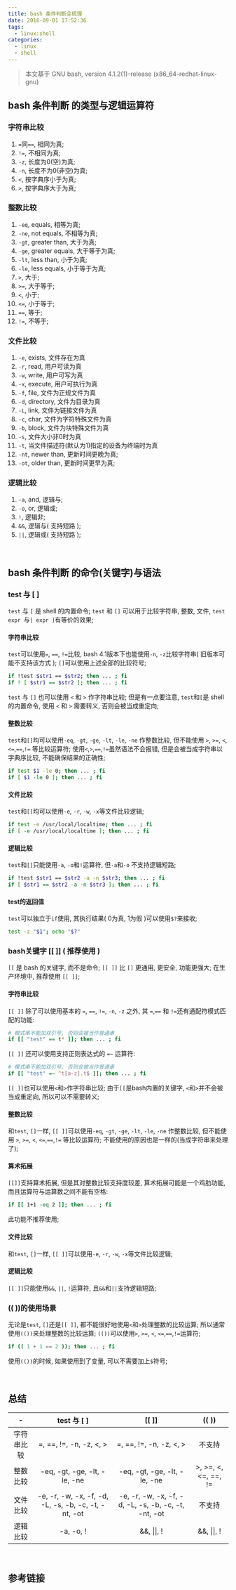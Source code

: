 ```yaml
---
title: bash 条件判断全梳理
date: 2016-09-01 17:52:36
tags: 
  - linux:shell
categories:
  - linux
  - shell
---
```


> 本文基于 GNU bash, version 4.1.2(1)-release (x86_64-redhat-linux-gnu)

<!--more-->

## **bash 条件判断 的类型与逻辑运算符**

### **字符串比较**
1. `=`同`==`, 相同为真;
2. `!=`, 不相同为真;
3. `-z`, 长度为0(空)为真;
4. `-n`, 长度不为0(非空)为真;
5. `<`, 按字典序小于为真;
6. `>`, 按字典序大于为真;

### **整数比较**
1. `-eq`, equals, 相等为真;
2. `-ne`, not equals, 不相等为真;
3. `-gt`, greater than, 大于为真;
4. `-ge`, greater equals, 大于等于为真;
5. `-lt`, less than, 小于为真;
6. `-le`, less equals, 小于等于为真;
7. `>`, 大于;
8. `>=`, 大于等于;
9. `<`, 小于;
10. `<=`, 小于等于;
11. `==`, 等于;
12. `!=`, 不等于;

### **文件比较**
1. `-e`, exists, 文件存在为真
2. `-r`, read, 用户可读为真 
3. `-w`, write, 用户可写为真 
4. `-x`, execute, 用户可执行为真 
5. `-f`, file, 文件为正规文件为真 
6. `-d`, directory, 文件为目录为真
7. `-L`, link, 文件为链接文件为真
8. `-c`, char, 文件为字符特殊文件为真 
9. `-b`, block, 文件为块特殊文件为真 
10. `-s`, 文件大小非0时为真 
11. `-t`, 当文件描述符(默认为1)指定的设备为终端时为真
12. `-nt`, newer than, 更新时间更晚为真;
13. `-ot`, older than, 更新时间更早为真;

### **逻辑比较**
1. `-a`, and, 逻辑与;
2. `-o`, or, 逻辑或;
3. `!`, 逻辑非;
4. `&&`, 逻辑与( 支持短路 );
5. `||`, 逻辑或( 支持短路 );

&nbsp;
## **bash 条件判断 的命令(关键字)与语法**

### **test 与 [ ]**
`test` 与 `[` 是 shell 的内置命令;
`test` 和 `[]` 可以用于比较字符串, 整数, 文件, `test expr `与`[ expr ]`有等价的效果;

#### **字符串比较**
`test`可以使用`=`, `==`, `!=`比较, bash 4.1版本下也能使用`-n`, `-z`比较字符串( 旧版本可能不支持该方式 );
`[]`可以使用上述全部的比较符号;
``` bash
if !test $str1 == $str2; then ... ; fi
if ! [ $str1 == $str2 ]; then ... ; fi
```
`test` 与 `[]` 也可以使用 `<` 和 `>` 作字符串比较; 但是有一点要注意, `test`和`[`是 shell 的内置命令, 使用 `<` 和 `>` 需要转义, 否则会被当成重定向; 
#### **整数比较**
`test`和`[]`均可以使用`-eq`, `-gt`, `-ge`, `-lt`, `-le`, `-ne` 作整数比较, 但不能使用 `>`, `>=`, `<`, `<=`,`==`,`!=` 等比较运算符;
使用`<`,`>`,`==`,`!=`虽然语法不会报错, 但是会被当成字符串以字典序比较, 不能确保结果的正确性;
``` bash
if test $1 -le 0; then ... ; fi
if [ $1 -le 0 ]; then ... ; fi
```
#### **文件比较**
`test`和`[]`均可以使用`-e`, `-r`, `-w`, `-x`等文件比较逻辑;
``` bash
if test -e /usr/local/localtime; then ... ; fi
if [ -e /usr/local/localtime ]; then ... ; fi
```
#### **逻辑比较**
`test`和`[]`只能使用`-a`, `-o`和`!`运算符, 但`-a`和`-o` 不支持逻辑短路;
``` bash
if !test $str1 == $str2 -a -n $str3; then ... ; fi
if [ $str1 == $str2 -a -n $str3 ]; then ... ; fi
```
#### **test的返回值**
`test`可以独立于`if`使用, 其执行结果( 0为真, 1为假 )可以使用`$?`来接收;
``` bash
test -z "$1"; echo "$?"
```

### **bash关键字 [[ ]] ( 推荐使用 )**
`[[` 是 bash 的关键字, 而不是命令;
`[[ ]]` 比 `[]` 更通用, 更安全, 功能更强大; 在生产环境中, 推荐使用 `[[ ]]`;

#### **字符串比较**
`[[ ]]` 除了可以使用基本的 `=`, `==`, `!=`, `-n`, `-z` 之外, 其 `=`,`==` 和 `!=`还有通配符模式匹配的功能:
``` bash
# 模式串不能加双引号, 否则会被当作普通串
if [[ "test" == t* ]]; then ... ; fi
```
`[[ ]]` 还可以使用支持正则表达式的 `=~` 运算符:
``` bash
# 模式串不能加双引号, 否则会被当作普通串
if [[ "test" =~ ^t[a-z].t$ ]]; then ... ; fi
```
`[[ ]]`也可以使用`<`和`>`作字符串比较; 由于`[[`是bash内置的关键字, `<`和`>`并不会被当成重定向, 所以可以不需要转义;
#### **整数比较**
和`test`, `[]`一样, `[[ ]]`可以使用`-eq`, `-gt`, `-ge`, `-lt`, `-le`, `-ne` 作整数比较, 但不能使用 `>`, `>=`, `<`, `<=`,`==`,`!=` 等比较运算符; 不能使用的原因也是一样的(当成字符串来处理了);
#### **算术拓展**
`[[]]`支持算术拓展, 但是其对整数比较支持度较差, 算术拓展可能是一个鸡肋功能, 而且运算符与运算数之间不能有空格:
``` bash
if [[ 1+1 -eq 2 ]]; then ... ; fi
```
此功能不推荐使用;
#### **文件比较**
和`test`, `[]`一样, `[[ ]]`可以使用`-e`, `-r`, `-w`, `-x`等文件比较逻辑;
#### **逻辑比较**
`[[ ]]`只能使用`&&`, `||`, `!`运算符, 且`&&`和`||`支持逻辑短路;

### **(( ))的使用场景**
无论是`test`, `[]`还是`[[ ]]`, 都不能很好地使用`<`和`>`处理整数的比较运算;
所以通常使用`(())`来处理整数的比较运算;
`(())`可以使用`>`, `>=`, `<`, `<=`,`==`,`!=`运算符;
``` bash
if (( 1 + 1 == 2 )); then ... ; fi
```
使用`(())`的时候, 如果使用到了变量, 可以不需要加上`$`符号;

&nbsp;
## **总结**

|-           | test 与 [ ]                                          | [[ ]]                                                | (( ))                 |
|:----------:|:----------------------------------------------------:|:----------------------------------------------------:|:---------------------:|
| 字符串比较 | =, ==, !=, -n, -z, <, >                          | =, ==, !=, -n, -z, <, >                              | 不支持                |
| 整数比较   | -eq, -gt, -ge, -lt, -le, -ne                         | -eq, -gt, -ge, -lt, -le, -ne                         | \>, >=, <, <=, ==, != |
| 文件比较   | -e, -r, -w, -x, -f, -d, -L, -s, -b, -c, -t, -nt, -ot | -e, -r, -w, -x, -f, -d, -L, -s, -b, -c, -t, -nt, -ot | 不支持                |
| 逻辑比较   | -a, -o, !                                            | &&, &#124;&#124;, !                                  | &&, &#124;&#124;, !   |

&nbsp;
## **参考链接**
